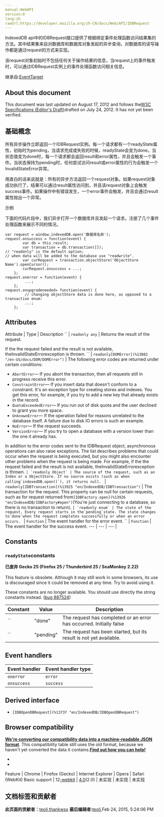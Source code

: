 ```yaml
---
manual:WebAPI
version:0
lang:zh
rawUrl:https://developer.mozilla.org/zh-CN/docs/Web/API/IDBRequest
---
```





IndexedDB api中的IDBRequest接口提供了根据绑定事件处理函数访问结果集的方法。其中结果集来自对数据库和数据库对象发起的异步查询。对数据库的读写操作都是通过request的方式来实现。



该request对象初始时不包括任何关于操作结果的信息，当request上的事件触发时，可以通过IDBRequest实例上的事件处理函数访问相关信息。



继承自:[EventTarget](%13787 "en/DOM/EventTarget")


## About this document<a name="About_this_document"></a>


This document was last updated on August 17, 2012 and follows the[W3C Specifications (Editor&#39;s Draft)](%13924 "")drafted on July 24, 2012. It has not yet been verified.


## 基础概念<a name="基础概念"></a>


所有异步操作立即返回一个IDBRequest实例。每一个请求都有一个readyState属性，初始时为pending，当请求完成或失败的时候，readyState会变为done。当状态值变为done时，每一个请求都会返回result和error属性，并且会触发一个事件。当状态保持为pending时，任何尝试访问result或error属性的行为会触发一个InvalidStateError异常。



用直白的话来说就是：所有的异步方法返回一个request对象。如果request对象成功执行了，结果可以通过result属性访问到，并且该request对象上会触发success事件。如果操作中有错误发生，一个error事件会触发，并且会通过result属性抛出一个异常。



示例



下面的代码片段中，我们异步打开一个数据库并且发起一个请求。注册了几个事件处理函数来展示不同的情况。


```
var request = window.indexedDB.open('数据库名称');
request.onsuccess = function(event) {
        var db = this.result;
        var transaction = db.transaction([]);
// "readonly" is the default option; 
// when data will be added to the database use "readwrite".
        var curRequest = transaction.objectStore('ObjectStore Name').openCursor();
        curRequest.onsuccess = ...;
    };
request.onerror = function(event) {
         ...;
    };
request.onupgradeneeded= function(event) {
         // changing objectStore data is done here, as opposed to a transaction enum:
         ...;
    };
```

## Attributes<a name="Attributes"></a>
Attribute | Type | Description 
`` | `readonly any` | Returns the result of the request.



If the the request failed and the result is not available, theInvalidStateErrorexception is thrown. 
`` | `readonly[DOMError](%13882 "/en-US/docs/DOM/DOMError")` | The following error codes are returned under certain conditions:


* `AbortError`— If you abort the transaction, then all requests still in progress receive this error.
* `ConstraintError`— If you insert data that doesn&#39;t conform to a constraint. It&#39;s an exception type for creating stores and indexes. You get this error, for example, if you try to add a new key that already exists in the record.
* `QuotaExceededError`— If you run out of disk quota and the user declined to grant you more space.
* `UnknownError`— If the operation failed for reasons unrelated to the database itself. A failure due to disk IO errors is such an example.
* `NoError`— If the request succeeds.
* `VersionError`— If you try to open a database with a version lower than the one it already has.


In addition to the error codes sent to the IDBRequest object, asynchronous operations can also raise exceptions. The list describes problems that could occur when the request is being executed, but you might also encounter other problems when the request is being made. For example, if the the request failed and the result is not available, theInvalidStateErrorexception is thrown. 
`` | `readonly Object` | The source of the request, such as an Index or a ObjectStore. If no source exists (such as when calling`indexedDB.open()`), it returns null. 
`` | `readonly[IDBTransaction](%13925 "en/IndexedDB/IDBTransaction")` | The transaction for the request. This property can be null for certain requests, such as for request returned from`[IDBFactory.open](%13926 "en/IndexedDB/IDBFactory#open")`(You&#39;re just connecting to a database, so there is no transaction to return). 
`` | `readonly enum` | The state of the request. Every request starts in the`pending`state. The state changes to`done`when the request completes successfully or when an error occurs. 
`` | `Function` | The event handler for the error event. 
`` | `Function` | The event handler for the success event. 
 ---  |  ---  |  ---  | 


## Constants<a name="Constants"></a>

### `readyState`constants<a name="readyState_constants"></a>


**已废弃 Gecko 25 (Firefox 25 / Thunderbird 25 / SeaMonkey 2.22)**<br></br>This feature is obsolete. Although it may still work in some browsers, its use is discouraged since it could be removed at any time. Try to avoid using it.





These constants are no longer available. You should use directly the string constants instead. ([bug 887524](%13927 "FIXED: Move IDBRequest to WebIDL"))


Constant | Value | Description 
 ---  |  ---  |  ---  | 
`` | &quot;done&quot; | The request has completed or an error has occurred. Initially false 
`` | &quot;pending&quot; | The request has been started, but its result is not yet available. 


## Event handlers<a name="Event_handlers"></a>
Event handler | Event handler type 
 ---  |  ---  | 
`onerror` | `error` 
`onsuccess` | `success` 


## Derived interface<a name="Derived_interface"></a>

* `[IDBOpenDBRequest](%13737 "en/IndexedDB/IDBOpenDBRequest")`

## Browser compatibility<a name="Browser_Compatibility"></a>


**[We&#39;re converting our compatibility data into a machine-readable JSON format](%3344 "")**. This compatibility table still uses the old format, because we haven&#39;t yet converted the data it contains.**[Find out how you can help!](%3392 "")**


* 
* 
Feature | Chrome | Firefox (Gecko) | Internet Explorer | Opera | Safari (WebKit) 
Basic support | 12[-webkit](%3568 "The name of this feature is prefixed with '-webkit' as this browser considers it experimental") | [4.0](%3678 "Released on 2011-03-22.")(2.0) | 未实现 | 未实现 | 未实现 










## 文档标签和贡献者
**此页面的贡献者：**[teoli](%160 ""),[thankwsx](%13928 "")
**最后编辑者:**[teoli](%160 ""),<time>Feb 24, 2015, 5:24:06 PM</time>


